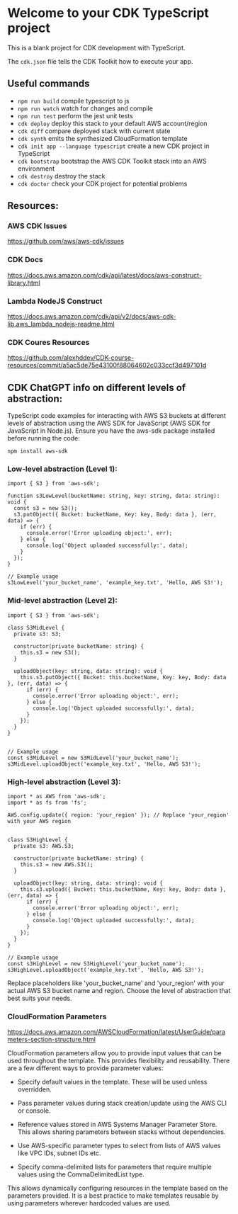 # Welcome to your CDK TypeScript project

This is a blank project for CDK development with TypeScript.

The `cdk.json` file tells the CDK Toolkit how to execute your app.

## Useful commands

* `npm run build`   compile typescript to js
* `npm run watch`   watch for changes and compile
* `npm run test`    perform the jest unit tests
* `cdk deploy`      deploy this stack to your default AWS account/region
* `cdk diff`        compare deployed stack with current state
* `cdk synth`       emits the synthesized CloudFormation template
* `cdk init app --language typescript`   create a new CDK project in TypeScript
* `cdk bootstrap`   bootstrap the AWS CDK Toolkit stack into an AWS environment
* `cdk destroy`     destroy the stack
* `cdk doctor`      check your CDK project for potential problems

## Resources:

### AWS CDK Issues
https://github.com/aws/aws-cdk/issues
### CDK Docs
https://docs.aws.amazon.com/cdk/api/latest/docs/aws-construct-library.html
### Lambda NodeJS Construct
https://docs.aws.amazon.com/cdk/api/v2/docs/aws-cdk-lib.aws_lambda_nodejs-readme.html
### CDK Coures Resources
https://github.com/alexhddev/CDK-course-resources/commit/a5ac5de75e43100f88064602c033ccf3d497101d

## CDK ChatGPT info on different levels of abstraction: 

TypeScript code examples for interacting with AWS S3 buckets at different levels of abstraction using the AWS SDK for JavaScript (AWS SDK for JavaScript in Node.js). Ensure you have the aws-sdk package installed before running the code:

```
npm install aws-sdk
```

### Low-level abstraction (Level 1):

```
import { S3 } from 'aws-sdk';

function s3LowLevel(bucketName: string, key: string, data: string): void {
  const s3 = new S3();
  s3.putObject({ Bucket: bucketName, Key: key, Body: data }, (err, data) => {
    if (err) {
      console.error('Error uploading object:', err);
    } else {
      console.log('Object uploaded successfully:', data);
    }
  });
}

// Example usage
s3LowLevel('your_bucket_name', 'example_key.txt', 'Hello, AWS S3!');

```

### Mid-level abstraction (Level 2):


```
import { S3 } from 'aws-sdk';

class S3MidLevel {
  private s3: S3;

  constructor(private bucketName: string) {
    this.s3 = new S3();
  }

  uploadObject(key: string, data: string): void {
    this.s3.putObject({ Bucket: this.bucketName, Key: key, Body: data }, (err, data) => {
      if (err) {
        console.error('Error uploading object:', err);
      } else {
        console.log('Object uploaded successfully:', data);
      }
    });
  }
}


// Example usage
const s3MidLevel = new S3MidLevel('your_bucket_name');
s3MidLevel.uploadObject('example_key.txt', 'Hello, AWS S3!');
```



### High-level abstraction (Level 3):


```
import * as AWS from 'aws-sdk';
import * as fs from 'fs';

AWS.config.update({ region: 'your_region' }); // Replace 'your_region' with your AWS region


class S3HighLevel {
  private s3: AWS.S3;

  constructor(private bucketName: string) {
    this.s3 = new AWS.S3();
  }

  uploadObject(key: string, data: string): void {
    this.s3.upload({ Bucket: this.bucketName, Key: key, Body: data }, (err, data) => {
      if (err) {
        console.error('Error uploading object:', err);
      } else {
        console.log('Object uploaded successfully:', data);
      }
    });
  }
}

// Example usage
const s3HighLevel = new S3HighLevel('your_bucket_name');
s3HighLevel.uploadObject('example_key.txt', 'Hello, AWS S3!');

```

Replace placeholders like 'your_bucket_name' and 'your_region' with your actual AWS S3 bucket name and region. Choose the level of abstraction that best suits your needs.

### CloudFormation Parameters

https://docs.aws.amazon.com/AWSCloudFormation/latest/UserGuide/parameters-section-structure.html

CloudFormation parameters allow you to provide input values that can be used throughout the template. This provides flexibility and reusability. There are a few different ways to provide parameter values:

- Specify default values in the template. These will be used unless overridden.

- Pass parameter values during stack creation/update using the AWS CLI or console.

- Reference values stored in AWS Systems Manager Parameter Store. This allows sharing parameters between stacks without dependencies.

- Use AWS-specific parameter types to select from lists of AWS values like VPC IDs, subnet IDs etc.

- Specify comma-delimited lists for parameters that require multiple values using the 
CommaDelimitedList type.

This allows dynamically configuring resources in the template based on the parameters provided. It is a best practice to make templates reusable by using parameters wherever hardcoded values are used.